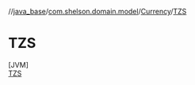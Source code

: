 //[java_base](../../../../index.md)/[com.shelson.domain.model](../../index.md)/[Currency](../index.md)/[TZS](index.md)

# TZS

[JVM]\
[TZS](index.md)
